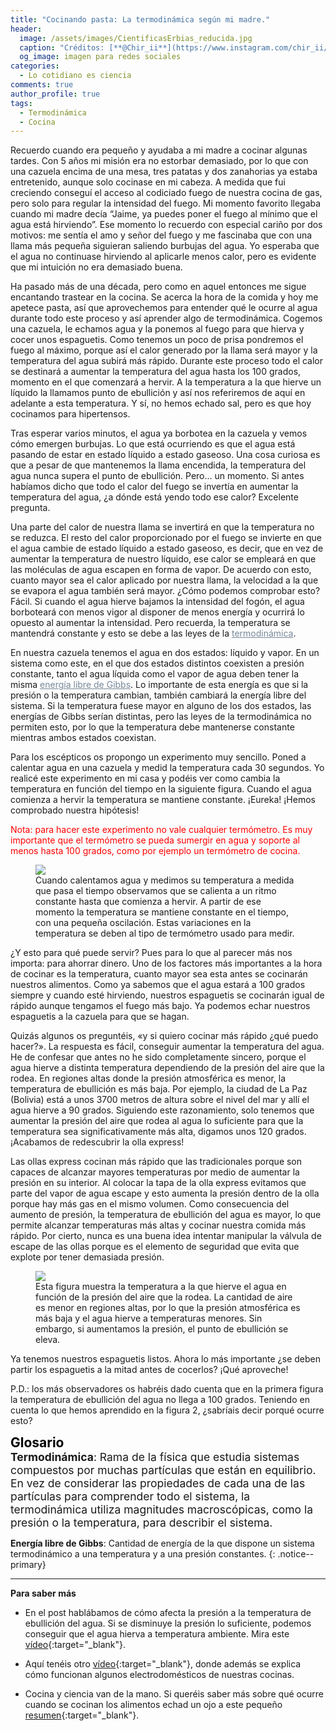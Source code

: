 ```yaml
---
title: "Cocinando pasta: La termodinámica según mi madre."
header:
  image: /assets/images/CientificasErbias_reducida.jpg
  caption: "Créditos: [**@Chir_ii**](https://www.instagram.com/chir_ii/?hl=en)"
  og_image: imagen para redes sociales
categories:
  - Lo cotidiano es ciencia
comments: true
author_profile: true
tags:
  - Termodinámica
  - Cocina
--- 
```


Recuerdo cuando era pequeño y ayudaba a mi madre a cocinar algunas tardes. Con 5 años mi misión era no estorbar demasiado, por lo que con una cazuela encima de una mesa, tres patatas y dos zanahorias ya estaba entretenido, aunque solo cocinase en mi cabeza. A medida que fui creciendo conseguí el acceso al codiciado fuego de nuestra cocina de gas, pero solo para regular la intensidad del fuego. Mi momento favorito llegaba cuando mi madre decía “Jaime, ya puedes poner el fuego al mínimo que el agua está hirviendo”. Ese momento lo recuerdo con especial cariño por dos motivos: me sentía el amo y señor del fuego y me fascinaba que con una llama más pequeña siguieran saliendo burbujas del agua. Yo esperaba que el agua no continuase hirviendo al aplicarle menos calor, pero es evidente que mi intuición no era demasiado buena.

Ha pasado más de una década, pero como en aquel entonces me sigue encantando trastear en la cocina. Se acerca la hora de la comida y hoy me apetece pasta, así que aprovechemos para entender qué le ocurre al agua durante todo este proceso y así aprender algo de termodinámica. Cogemos una cazuela, le echamos agua y la ponemos al fuego para que hierva y cocer unos espaguetis. Como tenemos un poco de prisa pondremos el fuego al máximo, porque así el calor generado por la llama será mayor y la temperatura del agua subirá más rápido. Durante este proceso todo el calor se destinará a aumentar la temperatura del agua hasta los 100 grados, momento en el que comenzará a hervir. A la temperatura a la que hierve un líquido la llamamos punto de ebullición y así nos referiremos de aquí en adelante a esta temperatura. Y sí, no hemos echado sal, pero es que hoy cocinamos para hipertensos.

Tras esperar varios minutos, el agua ya borbotea en la cazuela y vemos cómo emergen burbujas. Lo que está ocurriendo es que el agua está pasando de estar en estado líquido a estado gaseoso. Una cosa curiosa es que a pesar de que mantenemos la llama encendida, la temperatura del agua nunca supera el punto de ebullición. Pero... un momento. Si antes habíamos dicho que todo el calor del fuego se invertía en aumentar la temperatura del agua, ¿a dónde está yendo todo ese calor? Excelente pregunta. 

Una parte del calor de nuestra llama se invertirá en que la temperatura no se reduzca. El resto del calor proporcionado por el fuego se invierte en que el agua cambie de estado líquido a estado gaseoso, es decir, que en vez de aumentar la temperatura de nuestro líquido, ese calor se empleará en que las moléculas de agua escapen en forma de vapor. De acuerdo con esto, cuanto mayor sea el calor aplicado por nuestra llama, la velocidad a la que se evapora el agua también será mayor. ¿Cómo podemos comprobar esto? Fácil. Si cuando el agua hierve bajamos la intensidad del fogón, el agua borboteará con menos vigor al disponer de menos energía y ocurrirá lo opuesto al aumentar la intensidad. Pero recuerda, la temperatura se mantendrá constante y esto se debe a las leyes de la <a style="color:lightslategray" href="https://cientificaserbias.github.io/blog/lo%20cotidiano%20es%20ciencia/CocinandoPasta//index.html#target">termodinámica</a>.

En nuestra cazuela tenemos el agua en dos estados: líquido y vapor. En un sistema como este, en el que dos estados distintos coexisten a presión constante, tanto el agua líquida como el vapor de agua deben tener la misma <a style="color:lightslategray" href="https://cientificaserbias.github.io/blog/lo%20cotidiano%20es%20ciencia/CocinandoPasta//index.html#target">energía libre de Gibbs</a>. Lo importante de esta energía es que si la presión o la temperatura cambian, también cambiará la energía libre del sistema. Si la temperatura fuese mayor en alguno de los dos estados, las energías de Gibbs serían distintas, pero las leyes de la termodinámica no permiten esto, por lo que la temperatura debe mantenerse constante mientras ambos estados coexistan.

Para los escépticos os propongo un experimento muy sencillo. Poned a calentar agua en una cazuela y medid la temperatura cada 30 segundos. Yo realicé este experimento en mi casa y podéis ver como cambia la temperatura en función del tiempo en la siguiente figura. Cuando el agua comienza a hervir la temperatura se mantiene constante. ¡Eureka! ¡Hemos comprobado nuestra hipótesis!

<p style="color:red">Nota: para hacer este experimento no vale cualquier termómetro. Es muy importante que el termómetro se pueda sumergir en agua y soporte al menos hasta 100 grados, como por ejemplo un termómetro de cocina. </p>

<figure>
	<img src="{{ site.url }}{{ site.baseurl }}/assets/images/posts/2020-07-03-CocinandoPasta/Experimento_2.jpg"/>
	<figcaption> Cuando calentamos agua y medimos su temperatura a medida que pasa el tiempo observamos que se calienta a un ritmo constante hasta que comienza a hervir. A partir de ese momento la temperatura se mantiene constante en el tiempo, con una pequeña oscilación. Estas variaciones en la temperatura se deben al tipo de termómetro usado para medir.
</figcaption>
</figure>

¿Y esto para qué puede servir? Pues para lo que al parecer más nos importa: para ahorrar dinero. Uno de los factores más importantes a la hora de cocinar es la temperatura, cuanto mayor sea esta antes se cocinarán nuestros alimentos. Como ya sabemos que el agua estará a 100 grados siempre y cuando esté hirviendo, nuestros espaguetis se cocinarán igual de rápido aunque tengamos el fuego más bajo. Ya podemos echar nuestros espaguetis a la cazuela para que se hagan. 

Quizás algunos os preguntéis, «y si quiero cocinar más rápido ¿qué puedo hacer?». La respuesta es fácil, conseguir aumentar la temperatura del agua. He de confesar que antes no he sido completamente sincero, porque el agua hierve a distinta temperatura dependiendo de la presión del aire que la rodea. En regiones altas donde la presión atmosférica es menor, la temperatura de ebullición es más baja. Por ejemplo, la ciudad de La Paz (Bolivia) está a unos 3700 metros de altura sobre el nivel del mar y allí el agua hierve a 90 grados. Siguiendo este razonamiento, solo tenemos que aumentar la presión del aire que rodea al agua lo suficiente para que la temperatura sea significativamente más alta, digamos unos 120 grados. ¡Acabamos de redescubrir la olla express!

Las ollas express cocinan más rápido que las tradicionales porque son capaces de alcanzar mayores temperaturas por medio de aumentar la presión en su interior. Al colocar la tapa de la olla express evitamos que parte del vapor de agua escape y esto aumenta la presión dentro de la olla porque hay más gas en el mismo volumen. Como consecuencia del aumento de presión, la temperatura de ebullición del agua es mayor, lo que permite alcanzar temperaturas más altas y cocinar nuestra comida más rápido. Por cierto, nunca es una buena idea intentar manipular la válvula de escape de las ollas porque es el elemento de seguridad que evita que explote por tener demasiada presión.

<figure>
	<img src="{{ site.url }}{{ site.baseurl }}/assets/images/posts/2020-07-03-CocinandoPasta/Experimento_1.jpg"/>
	<figcaption> Esta figura muestra la temperatura a la que hierve el agua en función de la presión del aire que la rodea. La cantidad de aire es menor en regiones altas, por lo que la presión atmosférica es más baja y el agua hierve a temperaturas menores. Sin embargo, si aumentamos la presión, el punto de ebullición se eleva.</figcaption>
</figure>

Ya tenemos nuestros espaguetis listos. Ahora lo más importante ¿se deben partir los espaguetis a la mitad antes de cocerlos?
¡Qué aproveche!

P.D.: los más observadores os habréis dado cuenta que en la primera figura la temperatura de ebullición del agua no llega a 100 grados. Teniendo en cuenta lo que hemos aprendido en la figura 2, ¿sabríais decir porqué ocurre esto?

<span style="font-size:1.5em"><a id="target" style= "color:black"><b>Glosario</b></a></span>
&nbsp;   
<span style="font-size:1.25em">
**Termodinámica**: Rama de la física que estudia sistemas compuestos por muchas partículas que están en equilibrio. En vez de considerar las propiedades de cada una de las partículas para comprender todo el sistema, la termodinámica utiliza magnitudes macroscópicas, como la presión o la temperatura, para describir el sistema.
	
**Energía libre de Gibbs**: Cantidad de energía de la que dispone un sistema termodinámico a una temperatura y a una presión constantes.
</span>
{: .notice--primary}    

---
**Para saber más**

* En el post hablábamos de cómo afecta la presión a la temperatura de ebullición del agua. Si se disminuye la presión lo suficiente, podemos conseguir que el agua hierva a temperatura ambiente. Mira este [vídeo](https://www.youtube.com/watch?v=In7vZ0PkHZQ){:target="_blank"}.

* Aquí tenéis otro [vídeo](https://www.youtube.com/watch?v=VUlu2SgNYRI){:target="_blank"}, donde además se explica cómo funcionan algunos electrodomésticos de nuestras cocinas. 

* Cocina y ciencia van de la mano. Si queréis saber más sobre qué ocurre cuando se cocinan los alimentos echad un ojo a este pequeño [resumen](https://es.wikipedia.org/wiki/Cocci%C3%B3n_de_alimentos){:target="_blank"}.
